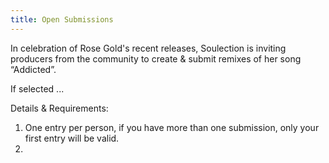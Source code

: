```yaml
---
title: Open Submissions
---
```

In celebration of Rose Gold's recent releases, Soulection is inviting producers from the community to create & submit remixes of her song “Addicted”.


If selected ...

Details & Requirements:
1. One entry per person, if you have more than one submission, only your first entry will be valid.
2. 